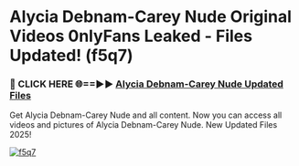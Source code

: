 # Alycia Debnam-Carey Nude Original Videos 0nlyFans Leaked - Files Updated! (f5q7)

<h3>🔴 CLICK HERE 🌐==►► <a href="https://tinyurl.com/52m3yx9h" rel="nofollow">Alycia Debnam-Carey Nude Updated Files</a></h3>

Get Alycia Debnam-Carey Nude and all content. Now you can access all videos and pictures of Alycia Debnam-Carey Nude. New Updated Files 2025!

[![f5q7](https://i.imgur.com/TnHtlc8.gif)](https://tinyurl.com/52m3yx9h)
